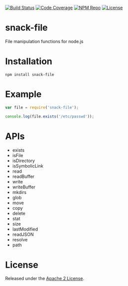 [![Build Status](https://travis-ci.org/subchen/snack-file.svg?branch=master)](https://travis-ci.org/subchen/snack-file)
[![Code Coverage](https://img.shields.io/coveralls/subchen/snack-file/master.svg)](https://coveralls.io/r/subchen/snack-file)
[![NPM Repo](https://img.shields.io/npm/v/snack-file.svg)](https://www.npmjs.com/package/snack-file)
[![License](http://img.shields.io/badge/License-Apache_2-red.svg?style=flat)](http://www.apache.org/licenses/LICENSE-2.0)

# snack-file

File manipulation functions for node.js

# Installation

```shell
npm install snack-file
```

# Example

```js
var file = require('snack-file');

console.log(file.exists('/etc/passwd'));
```

# APIs

* exists
* isFile
* isDirectory
* isSymbolicLink
* read
* readBuffer
* write
* writeBuffer
* mkdirs
* glob
* move
* copy
* delete
* stat
* size
* lastModified
* readJSON
* resolve
* path

# License

Released under the [Apache 2 License](http://www.apache.org/licenses/LICENSE-2.0).
